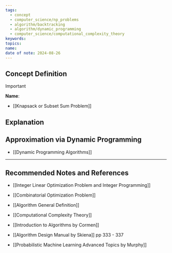 ```yaml
---
tags:
  - concept
  - computer_science/np_problems
  - algorithm/backtracking
  - algorithm/dynamic_programming
  - computer_science/computational_complexity_theory
keywords: 
topics: 
name: 
date of note: 2024-08-26
---
```


## Concept Definition

>[!important]
>**Name**: 




- [[Knapsack or Subset Sum Problem]]

## Explanation


## Approximation via Dynamic Programming

- [[Dynamic Programming Algorithms]]




-----------
##  Recommended Notes and References

- [[Integer Linear Optimization Problem and Integer Programming]]
- [[Combinatorial Optimization Problem]]
- [[Algorithm General Definition]]
- [[Computational Complexity Theory]]


- [[Introduction to Algorithms by Cormen]]
- [[Algorithm Design Manual by Skiena]] pp 333 - 337
- [[Probabilistic Machine Learning Advanced Topics by Murphy]]

